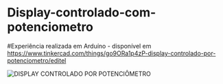 ﻿# Display-controlado-com-potenciometro
 
 #Experiência realizada em Arduíno - disponível em https://www.tinkercad.com/things/go9ORa1p4zP-display-controlado-por-potenciometro/editel <br>
 
 ![DISPLAY CONTROLADO POR POTENCIÔMETRO](https://user-images.githubusercontent.com/74973311/150027692-3f6f66f5-fa6e-413d-9bc6-4f9890e190cd.PNG)
